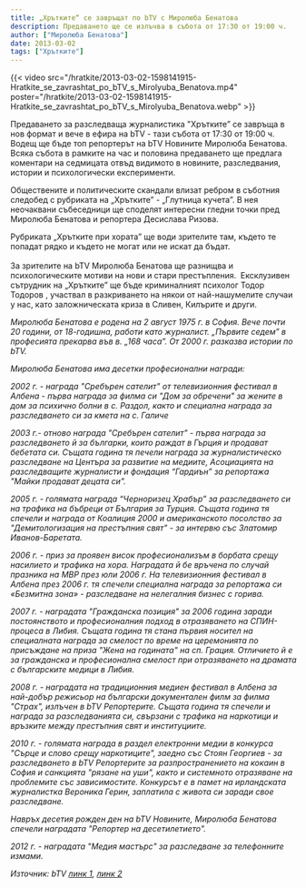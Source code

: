 ```yaml
---
title: „Хрътките“ се завръщат по bTV с Миролюба Бенатова
description: Предаването ще се излъчва в събота от 17:30 от 19:00 ч.
author: ["Миролюба Бенатова"]
date: 2013-03-02
tags: ["Хрътките"]
---
```


{{< video src="/hratkite/2013-03-02-1598141915-Hratkite_se_zavrashtat_po_bTV_s_Mirolyuba_Benatova.mp4" poster="/hratkite/2013-03-02-1598141915-Hratkite_se_zavrashtat_po_bTV_s_Mirolyuba_Benatova.webp" >}}

Предаването за разследваща журналистика "Хрътките” се завръща в нов формат и вече в ефира на bTV - тази събота от 17:30 от 19:00 ч. Водещ ще бъде топ репортерът на bTV Новините Миролюба Бенатова. Всяка събота в рамките на час и половина предаването ще предлага коментари на седмицата отвъд видимото в новините, разследвания, истории и психологически експерименти.

Обществените и политическите скандали влизат ребром в съботния следобед с рубриката на „Хрътките” - „Глутница кучета”. В нея неочаквани събеседници ще споделят интересни гледни точки пред Миролюба Бенатова и репортера Десислава Ризова.

Рубриката „Хрътките при хората” ще води зрителите там, където те попадат рядко и където не могат или не искат да бъдат. <br><br>За зрителите на bTV Миролюба Бенатова ще разнищва и психологическите мотиви на нови и стари престъпления.&nbsp; Ексклузивен сътрудник на „Хрътките” ще бъде криминалният психолог Тодор Тодоров , участвал в разкриването на някои от най-нашумелите случаи у нас, като заложническата криза в Сливен, Килърите и други.

*Миролюба Бенатова е родена на 2 август 1975 г. в София. Вече почти 20 години, от 18-годишна, работи като журналист. „Първите седем” в професията прекарва във в. „168 часа”. От 2000 г. разказва истории по bTV.*

*Миролюба Бенатова има десетки професионални награди:*

*2002 г. - награда "Сребърен сателит" от телевизионния фестивал в Албена - първа награда за филма си "Дом за обречени" за жените в дом за психично болни в с. Раздол, както и специална награда за разследването си за кмета на с. Галиче*

*2003 г.- отново награда "Сребърен сателит" - първа награда за разследването й за българки, които раждат в Гърция и продават бебетата си. Същата година тя печели награда за журналистическо разследване на Центъра за развитие на медиите, Асоциацията на разследващите журналисти и фондация “Гардиън” за репортажа "Майки продават децата си".*

*2005 г. - голямата награда “Черноризец Храбър” за разследването си на трафика на бъбреци от България за Турция. Същата година тя спечели и награда от Коалиция 2000 и американското посолство за "Демитологизация на престъпния свят" - за интервю със Златомир Иванов-Баретата.*

*2006 г. - приз за проявен висок професионализъм в борбата срещу насилието и трафика на хора. Наградата й бе връчена по случай празника на МВР през юли 2006 г. На телевизионния фестивал в Албена през 2006 г. тя спечели специална награда за репортажа си «Безмитна зона» - разследване на нелегалния бизнес с горива.*

*2007 г. - наградата "Гражданска позиция" за 2006 година заради постоянството и професионалния подход в отразяването на СПИН-процеса в Либия. Същата година тя стана първия носител на специалната награда за смелост по време на церемонията по присъждане на приза "Жена на годината" на сп. Грация. Отличието й е за гражданска и професионална смелост при отразяването на драмата с българските медици в Либия.*

*2008 г. - наградата на традиционния медиен фестивал в Албена за най-добър режисьор на български документален филм за филма "Страх", излъчен в bTV Репортерите. Същата година тя спечели и награда за разследванията си, свързани с трафика на наркотици и връзките между престъпния свят и институциите.*

*2010 г. - голямата награда в раздел електронни медии в конкурса "Сърце и слово срещу наркотиците", заедно със Стоян Георгиев - за разследването в bTV Репортерите за разпространението на кокаин в София и санкцията "рязане на уши", както и системното отразяване на проблемите със зависимостите. Конкурсът е в памет на ирландската журналистка Вероника Герин, заплатила с живота си заради свое разследване.*

*Навръх десетия рожден ден на bTV Новините, Миролюба Бенатова спечели наградата "Репортер на десетилетието".*

*2012 г. - наградата "Медия мастърс" за разследване за телефонните измами.*

*Източник: bTV [линк 1](https://www.btv.bg/shows/hratkite/news/hratkite-se-zavrashtat-po-btv-s-mirolyuba-benatova.html),
 [линк 2](https://web.archive.org/web/20130227043452/http://www.btv.bg/za%20btv/spetsialno/story/1598141915-Hratkite_se_zavrashtat_po_bTV_s_Mirolyuba_Benatova1598141915-Hratkite_se_zavrashtat_po_bTV_s_Mirolyuba_Benatova.html)*
